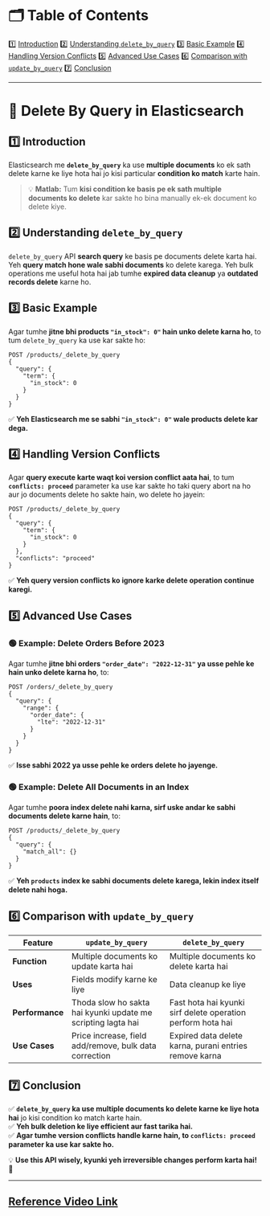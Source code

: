 # **🗂 Table of Contents**
1️⃣ [Introduction](#introduction)
2️⃣ [Understanding `delete_by_query`](#understanding-delete_by_query)
3️⃣ [Basic Example](#basic-example)
4️⃣ [Handling Version Conflicts](#handling-version-conflicts)
5️⃣ [Advanced Use Cases](#advanced-use-cases)
6️⃣ [Comparison with `update_by_query`](#comparison-with-update_by_query)
7️⃣ [Conclusion](#conclusion)

---

# **🛑 Delete By Query in Elasticsearch**

## **1️⃣ Introduction**

Elasticsearch me **`delete_by_query`** ka use **multiple documents** ko ek sath delete karne ke liye hota hai jo kisi particular **condition ko match** karte hain.

> 💡 **Matlab:** Tum **kisi condition ke basis pe ek sath multiple documents ko delete** kar sakte ho bina manually ek-ek document ko delete kiye.

## **2️⃣ Understanding `delete_by_query`**

`delete_by_query` API **search query** ke basis pe documents delete karta hai. Yeh **query match hone wale sabhi documents** ko delete karega. Yeh bulk operations me useful hota hai jab tumhe **expired data cleanup** ya **outdated records delete** karne ho.

## **3️⃣ Basic Example**

Agar tumhe **jitne bhi products `"in_stock": 0"` hain unko delete karna ho**, to tum `delete_by_query` ka use kar sakte ho:

```http
POST /products/_delete_by_query
{
  "query": {
    "term": {
      "in_stock": 0
    }
  }
}
```

✅ **Yeh Elasticsearch me se sabhi `"in_stock": 0"` wale products delete kar dega.**

## **4️⃣ Handling Version Conflicts**

Agar **query execute karte waqt koi version conflict aata hai**, to tum **`conflicts: proceed`** parameter ka use kar sakte ho taki query abort na ho aur jo documents delete ho sakte hain, wo delete ho jayein:

```http
POST /products/_delete_by_query
{
  "query": {
    "term": {
      "in_stock": 0
    }
  },
  "conflicts": "proceed"
}
```

✅ **Yeh query version conflicts ko ignore karke delete operation continue karegi.**

## **5️⃣ Advanced Use Cases**

### **🟢 Example: Delete Orders Before 2023**

Agar tumhe **jitne bhi orders `"order_date": "2022-12-31"` ya usse pehle ke hain unko delete karna ho**, to:

```http
POST /orders/_delete_by_query
{
  "query": {
    "range": {
      "order_date": {
        "lte": "2022-12-31"
      }
    }
  }
}
```

✅ **Isse sabhi 2022 ya usse pehle ke orders delete ho jayenge.**

### **🟢 Example: Delete All Documents in an Index**

Agar tumhe **poora index delete nahi karna, sirf uske andar ke sabhi documents delete karne hain**, to:

```http
POST /products/_delete_by_query
{
  "query": {
    "match_all": {}
  }
}
```

✅ **Yeh `products` index ke sabhi documents delete karega, lekin index itself delete nahi hoga.**

## **6️⃣ Comparison with `update_by_query`**

| Feature  | `update_by_query` | `delete_by_query` |
|----------|-----------------|-----------------|
| **Function** | Multiple documents ko update karta hai | Multiple documents ko delete karta hai |
| **Uses** | Fields modify karne ke liye | Data cleanup ke liye |
| **Performance** | Thoda slow ho sakta hai kyunki update me scripting lagta hai | Fast hota hai kyunki sirf delete operation perform hota hai |
| **Use Cases** | Price increase, field add/remove, bulk data correction | Expired data delete karna, purani entries remove karna |

## **7️⃣ Conclusion**

✅ **`delete_by_query` ka use multiple documents ko delete karne ke liye hota hai** jo kisi condition ko match karte hain.  
✅ **Yeh bulk deletion ke liye efficient aur fast tarika hai.**  
✅ **Agar tumhe version conflicts handle karne hain, to `conflicts: proceed` parameter ka use kar sakte ho.**

💡 **Use this API wisely, kyunki yeh irreversible changes perform karta hai!** 🚀

---
[Reference Video Link](https://youtu.be/m9nQM6QH4J4?si=K02zOI1ocx0lT2-T)
---

